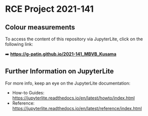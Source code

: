 # RCE Project 2021-141
## Colour measurements

To access the content of this repository via JupyterLite, click on the following link:

➡️ **https://g-patin.github.io/2021-141_MBVB_Kusama**




## Further Information on JupyterLite

For more info, keep an eye on the JupyterLite documentation:

- How-to Guides: https://jupyterlite.readthedocs.io/en/latest/howto/index.html
- Reference: https://jupyterlite.readthedocs.io/en/latest/reference/index.html
